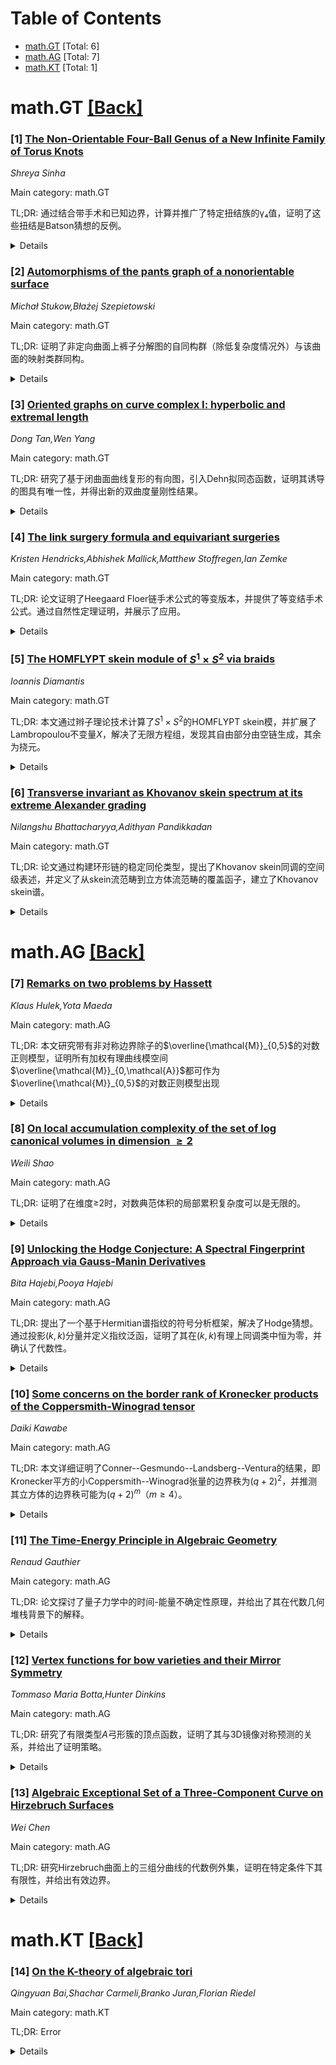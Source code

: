 <div id=toc></div>

# Table of Contents

- [math.GT](#math.GT) [Total: 6]
- [math.AG](#math.AG) [Total: 7]
- [math.KT](#math.KT) [Total: 1]


<div id='math.GT'></div>

# math.GT [[Back]](#toc)

### [1] [The Non-Orientable Four-Ball Genus of a New Infinite Family of Torus Knots](https://arxiv.org/abs/2507.12606)
*Shreya Sinha*

Main category: math.GT

TL;DR: 通过结合带手术和已知边界，计算并推广了特定扭结族的γ₄值，证明了这些扭结是Batson猜想的反例。


<details>
  <summary>Details</summary>
Motivation: 扩展先前工作，验证Batson猜想在特定扭结族中的不成立性。

Method: 使用带手术和已知边界计算γ₄值。

Result: 证明了γ₄(T_{4n, (2n±1)² + 4n-2}) = 2n-1，并推广到更一般形式。

Conclusion: 这些扭结族是Batson猜想的反例，为扭结理论提供了新的见解。

Abstract: We extend previous work by using a combination of band surgeries and known
bounds to compute $\gamma_4(T_{4n, (2n\pm1)^2 + 4n-2}) = 2n-1$ for all $n \geq
1$. We further generalize this result by showing that $\gamma_4(T_{4n + 2k,
n(4n + 2k) - 1}) = \gamma_4(T_{4n + 2k, (n+2)(4n + 2k) - 1}) = 2n-1 + k$ for
all $n \geq 1$ and $k \geq 0$. All knots in this family are counterexamples to
Batson's conjecture.

</details>


### [2] [Automorphisms of the pants graph of a nonorientable surface](https://arxiv.org/abs/2507.12613)
*Michał Stukow,Błażej Szepietowski*

Main category: math.GT

TL;DR: 证明了非定向曲面上裤子分解图的自同构群（除低复杂度情况外）与该曲面的映射类群同构。


<details>
  <summary>Details</summary>
Motivation: 研究非定向曲面上裤子分解图的自同构群与映射类群的关系，以扩展对曲面几何和拓扑性质的理解。

Method: 通过分析非定向曲面上裤子分解图的结构，结合群论和拓扑学方法，证明自同构群与映射类群的同构关系。

Result: 在非低复杂度情况下，非定向曲面上裤子分解图的自同构群与其映射类群同构。

Conclusion: 该结果揭示了非定向曲面上裤子分解图的自同构群与映射类群之间的深刻联系，为相关研究提供了新的视角。

Abstract: We prove that, except in certain low-complexity cases, the automorphism group
of the graph of pants decompositions of a nonorientable surface is isomorphic
to the mapping class group of that surface.

</details>


### [3] [Oriented graphs on curve complex I: hyperbolic and extremal length](https://arxiv.org/abs/2507.12728)
*Dong Tan,Wen Yang*

Main category: math.GT

TL;DR: 研究了基于闭曲面曲线复形的有向图，引入Dehn拟同态函数，证明其诱导的图具有唯一性，并得出新的双曲度量刚性结果。


<details>
  <summary>Details</summary>
Motivation: 探索曲线复形上的函数如何诱导有向图，并研究这些图的唯一性和刚性性质。

Method: 引入Dehn拟同态函数，分析其在Dehn扭曲下的行为，证明不同函数诱导的图唯一性。

Result: 证明了双曲度量的新刚性结果，且图的每个自同构由曲面自同胚诱导。

Conclusion: 通过函数诱导的有向图揭示了闭曲面的新刚性性质，扩展了现有理论。

Abstract: We investigate oriented graphs based on the curve complex $C(S)$ of a closed
surface $S$ and induced by functions on the vertex set of $C(S)$. In
particular, we introduce the Dehn quasi-homothetic functions, which behave
similarly to homotheties under repeated Dehn twists. We prove that any two
positive such functions of the same type induce different oriented graphs
unless they are proportional. This leads to a new rigidity result for closed
hyperbolic surfaces -- distinct from the $9g-9$ theorem and length spectrum
rigidity -- knowing only for any two disjoint simple closed curves which one is
longer (in terms of hyperbolic or extremal length) suffices to determine the
hyperbolic metric on the surface. We also prove that each automorphism of the
oriented graph induced by a function with sublevel sets finite is induced by a
self-homeomorphism of $S$.

</details>


### [4] [The link surgery formula and equivariant surgeries](https://arxiv.org/abs/2507.12809)
*Kristen Hendricks,Abhishek Mallick,Matthew Stoffregen,Ian Zemke*

Main category: math.GT

TL;DR: 论文证明了Heegaard Floer链手术公式的等变版本，并提供了等变结手术公式。通过自然性定理证明，并展示了应用。


<details>
  <summary>Details</summary>
Motivation: 研究等变版本的Heegaard Floer链手术公式，扩展其在等变结和链中的应用。

Method: 利用自然性定理对特定边界模块进行分析，证明等变手术公式。

Result: 证明了等变链手术公式，并展示了其应用，如证明遗忘映射的核包含无限Z-和。

Conclusion: 论文成功扩展了Heegaard Floer理论到等变情形，为相关领域提供了新工具。

Abstract: We prove an equivariant version of the Heegaard Floer link surgery formula.
As a special case, this gives an equivariant knot surgery formula for
equivariant knots in $S^3$. Our proof goes by way of a naturality theorem for
certain bordered modules described by the last author. As a sample application,
we prove the kernel of the forgetful map from the equivariant homology
cobordism group to the homology cobordism group contains a $\Z^\infty$-summand.

</details>


### [5] [The HOMFLYPT skein module of $S^1 \times S^2$ via braids](https://arxiv.org/abs/2507.12826)
*Ioannis Diamantis*

Main category: math.GT

TL;DR: 本文通过辫子理论技术计算了$S^1 \times S^2$的HOMFLYPT skein模，并扩展了Lambropoulou不变量$X$，解决了无限方程组，发现其自由部分由空链生成，其余为挠元。


<details>
  <summary>Details</summary>
Motivation: 研究$S^1 \times S^2$的HOMFLYPT skein模，扩展Lambropoulou不变量以解决更一般的拓扑问题。

Method: 使用辫子理论技术，通过解决无限方程组$X_{\widehat{a}} = X_{\widehat{bbm(a)}}$扩展不变量。

Result: 发现$\mathcal{S}(S^1 \times S^2)$的自由部分由空链生成，其余元素为挠元。

Conclusion: 成功计算并描述了$S^1 \times S^2$的HOMFLYPT skein模结构。

Abstract: In this paper we compute the HOMFLYPT skein module of $S^1 \times S^2\, \cong
\, L(0, 1)$, denoted $\mathcal{S}(S^1 \times S^2)$, using braid-theoretic
techniques. We extend the Lambropoulou invariant, $X$, for links in the solid
torus ST to links in $S^1 \times S^2$, by solving an infinite system of
equations of the form $X_{\widehat{a}} = X_{\widehat{bbm(a)}}$, where $bbm(a)$
denotes all possible band moves applied to $a$, for all $a$ in a basis of
$\mathcal{S}(ST)$. We show that the free part of $\mathcal{S}(S^1 \times S^2)$
is generated by the empty link, while all other elements are torsion.

</details>


### [6] [Transverse invariant as Khovanov skein spectrum at its extreme Alexander grading](https://arxiv.org/abs/2507.12882)
*Nilangshu Bhattacharyya,Adithyan Pandikkadan*

Main category: math.GT

TL;DR: 论文通过构建环形链的稳定同伦类型，提出了Khovanov skein同调的空间级表述，并定义了从skein流范畴到立方体流范畴的覆盖函子，建立了Khovanov skein谱。


<details>
  <summary>Details</summary>
Motivation: 扩展Lipshitz和Sarkar的Khovanov谱框架，为环形链的横向不变量提供新的理解途径。

Method: 构建环形链的稳定同伦类型，定义覆盖函子，建立Khovanov skein谱。

Result: 建立了Khovanov谱到Khovanov skein谱的映射，并在极端分级下恢复了Lipshitz、Ng和Sarkar定义的余同伦横向不变量。

Conclusion: 该研究为环形链的横向不变量提供了新的理论工具，扩展了Khovanov谱的应用范围。

Abstract: We develop a space-level formulation of Khovanov skein homology by
constructing a stable homotopy type for annular links. We explicitly define a
cover functor from the skein flow category to the cube flow category, thereby
establishing the Khovanov skein spectrum. This spectrum extends the framework
of Lipshitz and Sarkar's Khovanov spectrum and provides new avenues for
understanding transverse link invariants in the annular setting. Furthermore,
we establish a map from the Khovanov spectrum to the Khovanov skein spectrum,
which, at extreme gradings, recovers the cohomotopy transverse invariant
defined by Lipshitz, Ng, and Sarkar.

</details>


<div id='math.AG'></div>

# math.AG [[Back]](#toc)

### [7] [Remarks on two problems by Hassett](https://arxiv.org/abs/2507.12623)
*Klaus Hulek,Yota Maeda*

Main category: math.AG

TL;DR: 本文研究带有非对称边界除子的$\overline{\mathcal{M}}_{0,5}$的对数正则模型，证明所有加权有理曲线模空间$\overline{\mathcal{M}}_{0,\mathcal{A}}$都可作为$\overline{\mathcal{M}}_{0,5}$的对数正则模型出现


<details>
  <summary>Details</summary>
Motivation: 确定有标记有理曲线模空间$\overline{\mathcal{M}}_{0,n}$的对数正则模型是Hassett-Keel纲领的终极目标之一，需要推广之前针对$n=5$情况的相关工作

Method: 研究带有非对称边界除子的$\overline{\mathcal{M}}_{0,5}$的对数正则模型，通过选择合适的边界系数来实现加权有理曲线模空间与对数正则模型的对应关系，并将这些模空间与Deligne-Mostow球商联系起来

Result: 证明了所有加权有理曲线模空间$\overline{\mathcal{M}}_{0,\mathcal{A}}$都可以通过选择合适的边界系数作为$\overline{\mathcal{M}}_{0,5}$的对数正则模型出现，同时恢复了Fedorchuk和Moon的一个定理，并研究了具有对称权重的模空间$\overline{\mathcal{M}}_{0,n\cdot (1/k)}$

Conclusion: 成功推广了Alexeev-Swinarski、Fedorchuk-Smyth、Kiem-Moon和Simpson在$n=5$情况下的工作，建立了加权有理曲线模空间与对数正则模型之间的完整对应关系，并将研究扩展到对称权重情况

Abstract: One of the ultimate goals of the Hassett-Keel program is the determination of
the log canonical models of the moduli spaces of pointed rational curves
$\overline{\mathcal{M}}_{0,n}$. In this paper, we study log canonical models of
$\overline{\mathcal{M}}_{0,5}$ with \textit{asymmetric} boundary divisors. Our
results generalize previous work by Alexeev-Swinarski, Fedorchuk-Smyth,
Kiem-Moon and Simpson for the case $n=5$. We prove that all moduli spaces of
weighted pointed rational curves $\overline{\mathcal{M}}_{0,\mathcal{A}}$ arise
as log canonical models of $\overline{\mathcal{M}}_{0,5}$ for suitable choices
of boundary coefficients, thereby also recovering a theorem of Fedorchuk and
Moon. In addition, we relate these moduli spaces to Deligne-Mostow ball
quotients. We further study log canonical models of the moduli spaces
$\overline{\mathcal{M}}_{0,n\cdot (1/k)}$ with symmetric weight, which differ
from $\overline{\mathcal{M}}_{0,n}$.

</details>


### [8] [On local accumulation complexity of the set of log canonical volumes in dimension $\geq 2$](https://arxiv.org/abs/2507.12710)
*Weili Shao*

Main category: math.AG

TL;DR: 证明了在维度≥2时，对数典范体积的局部累积复杂度可以是无限的。


<details>
  <summary>Details</summary>
Motivation: 研究对数典范体积的局部累积复杂度，探索其在更高维度下的性质。

Method: 通过数学证明，分析对数典范体积的局部累积复杂度。

Result: 发现在维度≥2时，对数典范体积的局部累积复杂度可以是无限的。

Conclusion: 这一结果扩展了对数典范体积复杂度的理解，表明其在更高维度下可能具有无限累积性。

Abstract: We prove that the local accumulation complexity of the set of log canonical
volumes in dimension $\geq 2$ can be infinite.

</details>


### [9] [Unlocking the Hodge Conjecture: A Spectral Fingerprint Approach via Gauss-Manin Derivatives](https://arxiv.org/abs/2507.13064)
*Bita Hajebi,Pooya Hajebi*

Main category: math.AG

TL;DR: 提出了一个基于Hermitian谱指纹的符号分析框架，解决了Hodge猜想。通过投影$(k,k)$分量并定义指纹泛函，证明了其在$(k,k)$有理上同调类中恒为零，并确认了代数性。


<details>
  <summary>Details</summary>
Motivation: 解决Hodge猜想，通过符号分析框架和Hermitian谱指纹提供新的数学工具。

Method: 投影$(k,k)$分量，定义指纹泛函，证明其在$(k,k)$有理上同调类中恒为零，并利用算术几何结果确认代数性。

Result: 证明了投影导数跨越$H^{k,k}(X)$的正交补，确认了结构消失和绝对Hodge行为，从而解决了Hodge猜想。

Conclusion: 该框架成功解决了Hodge猜想，为相关数学问题提供了新的工具和视角。

Abstract: We present a symbolic analytic framework for addressing the Hodge Conjecture,
based on a refined invariant called the Hermitian spectral fingerprint. By
projecting out $(k,k)$ components from holomorphic forms and their Gauss Manin
derivatives, we define a fingerprint functional that vanishes identically for
any rational cohomology class of type $(k,k)$. We prove unconditionally that
the projected derivatives span the entire orthogonal complement of $H^{k,k}(X)$
in $H^{2k}(X,\mathbb{C})$, implying structural vanishing. This vanishing
criterion across realizations leads to absolute Hodge behavior and, by deep
results in arithmetic geometry, confirms algebraicity. Thus, the Hodge
Conjecture is resolved within this framework.

</details>


### [10] [Some concerns on the border rank of Kronecker products of the Coppersmith-Winograd tensor](https://arxiv.org/abs/2507.13126)
*Daiki Kawabe*

Main category: math.AG

TL;DR: 本文详细证明了Conner--Gesmundo--Landsberg--Ventura的结果，即Kronecker平方的小Coppersmith--Winograd张量的边界秩为$(q+2)^{2}$，并推测其立方体的边界秩可能为$(q+2)^{m}$（$m\ge 4$）。


<details>
  <summary>Details</summary>
Motivation: 研究Kronecker操作下张量的边界秩，为未来更复杂的张量分析提供基础。

Method: 详细证明Kronecker平方的边界秩，并推测立方体的边界秩。

Result: 证明了Kronecker平方的边界秩为$(q+2)^{2}$，推测立方体的边界秩为$(q+2)^{m}$。

Conclusion: 为未来研究更高维Kronecker操作的边界秩提供了方向和猜想。

Abstract: This note provides a detailed proof of Conner--Gesmundo--Landsberg--Ventura's
result that the border rank of the Kronecker square of the little
Coppersmith--Winograd tensor is $(q+2)^{2}$.We also indicate how the same ideas
seem to extend to the case of the Kronecker cube, pointing toward the
conjectural value $(q+2)^{m}$ for $m\ge 4$, although a full proof is left for
future work.

</details>


### [11] [The Time-Energy Principle in Algebraic Geometry](https://arxiv.org/abs/2507.13134)
*Renaud Gauthier*

Main category: math.AG

TL;DR: 论文探讨了量子力学中的时间-能量不确定性原理，并给出了其在代数几何堆栈背景下的解释。


<details>
  <summary>Details</summary>
Motivation: 旨在将量子力学中的不确定性原理与代数几何的数学框架联系起来，探索更深层次的理论基础。

Method: 通过代数几何中的堆栈理论，重新诠释时间-能量不确定性原理。

Result: 提出了时间-能量不确定性原理在代数几何堆栈中的新解释，扩展了其数学表达形式。

Conclusion: 该研究为不确定性原理提供了新的数学视角，可能对量子力学与几何理论的交叉研究有启发意义。

Abstract: We consider the time-energy uncertainty principle from Quantum Mechanics and
provide its Algebro-Geometric interpretation within the context of stacks.

</details>


### [12] [Vertex functions for bow varieties and their Mirror Symmetry](https://arxiv.org/abs/2507.13219)
*Tommaso Maria Botta,Hunter Dinkins*

Main category: math.AG

TL;DR: 研究了有限类型$A$弓形簇的顶点函数，证明了其与3D镜像对称预测的关系，并给出了证明策略。


<details>
  <summary>Details</summary>
Motivation: 探索顶点函数与3D镜像对称的关系，验证预测的数学性质。

Method: 通过将问题简化为完全旗簇的余切丛情况，利用Macdonald差分方程进行证明。

Result: 证明了顶点函数与3D镜像对称预测的关系，并给出了相关公式。

Conclusion: 顶点函数与3D镜像对称预测一致，且在特定极限下退化为$I$-函数的结果。

Abstract: In this paper, we study the vertex functions of finite type $A$ bow
varieties. Vertex functions are $K$-theoretic analogs of $I$-functions, and 3d
mirror symmetry predicts that the $q$-difference equations satisfied by the
vertex functions of a variety and its 3d mirror dual are the same after a
change of variable swapping the roles of the various parameters. Thus the
vertex functions are related by a matrix of elliptic functions, which is
expected to be the elliptic stable envelope of M. Aganagic and A. Okounkov. We
prove all of these statements.
  The strategy of our proof is to reduce to the case of cotangent bundles of
complete flag varieties, for which the $q$-difference equations can be
explicitly identified with Macdonald difference equations. A key ingredient in
this reduction, of independent interest, involves relating vertex functions of
the cotangent bundle of a partial flag variety with those of a ``finer" flag
variety. Our formula involves specializing certain K\"ahler parameters (also
called Novikov parameters) to singularities of the vertex functions. In the
$\hbar \to \infty$ limit, this statement is expected to degenerate to an
analogous result about $I$-functions of flag varieties.

</details>


### [13] [Algebraic Exceptional Set of a Three-Component Curve on Hirzebruch Surfaces](https://arxiv.org/abs/2507.13280)
*Wei Chen*

Main category: math.AG

TL;DR: 研究Hirzebruch曲面上的三组分曲线的代数例外集，证明在特定条件下其有限性，并给出有效边界。


<details>
  <summary>Details</summary>
Motivation: 探讨代数例外集的有限性及其与超双切曲线的关系。

Method: 分析Hirzebruch曲面上的曲线性质，利用代数几何工具。

Result: 证明代数例外集有限，并给出有效边界；与超双切曲线集一致。

Conclusion: 在特定条件下，代数例外集有限且可明确描述。

Abstract: We study the algebraic exceptional set of a three-component curve $B$ with
normal crossings on a Hirzebruch surface $\mathbb{F}_e$. If
$K_{\mathbb{F}_{e}}+B$ is big and no component of $B$ is a fiber or the
rational curve with negative self-intersection, we prove that the algebraic
exceptional set is finite, and in most cases give it an effective bound. We
also prove that the algebraic exceptional set coincides with the set of curves
that are hyper-bitangent to $B$.

</details>


<div id='math.KT'></div>

# math.KT [[Back]](#toc)

### [14] [On the K-theory of algebraic tori](https://arxiv.org/abs/2507.12954)
*Qingyuan Bai,Shachar Carmeli,Branko Juran,Florian Riedel*

Main category: math.KT

TL;DR: Error


<details>
  <summary>Details</summary>
Motivation: Error

Method: Error

Result: Error

Conclusion: Error

Abstract: Given an algebraic torus $T$ over a field $F$, its lattice of characters
$\Lambda$ gives rise to a topological torus $\mathfrak{T}(T)=\Lambda_{\mathbb
R}/\Lambda$ with a continuous action of the absolute Galois group $G$. We
construct a natural equivalence between the algebraic $K$-theory $K_{\ast}(T)$
and the equivariant homology $H^{G}_{\ast}(\mathfrak{T}(T);K_G(F))$ of the
topological torus $\mathfrak{T}(T)$ with coefficients in the $G$-equivariant
$K$-theory of $F$. This generalizes a computation of $K_0(T)$ due to Merkurjev
and Panin. We obtain this equivalence by analyzing the motive
$\mathbb{K}_{F}^{T}$ in the stable motivic category $\mathrm{SH}(F)$ of
Voevodsky and Morel, where $\mathbb{K}_{F}$ is the motivic spectrum
representing homotopy $K$-theory. We construct a natural comparison map
$\mathfrak{F}\colon \mathbb{K}_{F}[B\Lambda] \to \mathbb{K}_{F}^{T}$ from the
$\mathbb{K}_{F}$-homology of the \'etale delooping of $\Lambda$ to
$\mathbb{K}_{F}^{T}$ as a special case of a motivic Fourier transform and prove
that it is an equivalence by using a motivic Eilenberg--Moore formula for
classifying spaces of tori.

</details>
